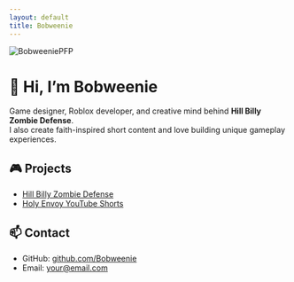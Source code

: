 ```yaml
---
layout: default
title: Bobweenie
---
```



![BobweeniePFP](https://github.com/user-attachments/assets/4b13d0df-21e8-46eb-9718-71ae420bbd75)

# 👋 Hi, I’m Bobweenie

Game designer, Roblox developer, and creative mind behind **Hill Billy Zombie Defense**.  
I also create faith-inspired short content and love building unique gameplay experiences.

## 🎮 Projects

- [Hill Billy Zombie Defense](https://www.roblox.com/games/123456789)
- [Holy Envoy YouTube Shorts](https://youtube.com/@YourChannel)

## 📫 Contact

- GitHub: [github.com/Bobweenie](https://github.com/Bobweenie)
- Email: your@email.com
